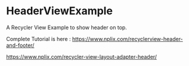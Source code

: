  # HeaderViewExample
A Recycler View Example to show header on top.

Complete Tutorial is here : https://www.nplix.com/recyclerview-header-and-footer/ 

https://www.nplix.com/recycler-view-layout-adapter-header/
